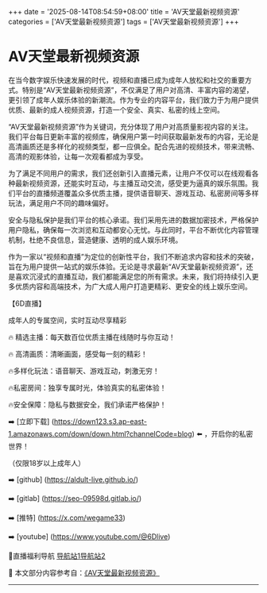 +++
date = '2025-08-14T08:54:59+08:00'
title = 'AV天堂最新视频资源'
categories = ['AV天堂最新视频资源']
tags = ['AV天堂最新视频资源']
+++

# AV天堂最新视频资源

在当今数字娱乐快速发展的时代，视频和直播已成为成年人放松和社交的重要方式。特别是“AV天堂最新视频资源”，不仅满足了用户对高清、丰富内容的渴望，更引领了成年人娱乐体验的新潮流。作为专业的内容平台，我们致力于为用户提供优质、最新的成人视频资源，打造一个安全、真实、私密的线上空间。

“AV天堂最新视频资源”作为关键词，充分体现了用户对高质量影视内容的关注。我们平台每日更新丰富的视频库，确保用户第一时间获取最新发布的内容，无论是高清画质还是多样化的视频类型，都一应俱全。配合先进的视频技术，带来流畅、高清的观影体验，让每一次观看都成为享受。

为了满足不同用户的需求，我们还创新引入直播元素，让用户不仅可以在线观看各种最新视频资源，还能实时互动，与主播互动交流，感受更为逼真的娱乐氛围。我们平台的直播频道覆盖众多优质主播，提供语音聊天、游戏互动、私密房间等多样玩法，满足用户不同的趣味偏好。

安全与隐私保护是我们平台的核心承诺。我们采用先进的数据加密技术，严格保护用户隐私，确保每一次浏览和互动都安心无忧。与此同时，平台不断优化内容管理机制，杜绝不良信息，营造健康、透明的成人娱乐环境。

作为一家以“视频和直播”为定位的创新性平台，我们不断追求内容和技术的突破，旨在为用户提供一站式的娱乐体验。无论是寻求最新“AV天堂最新视频资源”，还是喜欢沉浸式的直播互动，我们都能满足您的所有需求。未来，我们将持续引入更多优质内容和高端技术，为广大成人用户打造更精彩、更安全的线上娱乐空间。

【6D直播】

成年人的专属空间，实时互动尽享精彩

🔥 精选主播：每天数百位优质主播在线随时与你互动！

🔥 高清画质：清晰画面，感受每一刻的精彩！

🔥多样化玩法：语音聊天、游戏互动，刺激无穷！

🔥私密房间：独享专属时光，体验真实的私密体验！

🔥安全保障：隐私与数据安全，我们承诺严格保护！

➡️ [立即下载] (https://down123.s3.ap-east-1.amazonaws.com/down/down.html?channelCode=blog) ⬅️ ，开启你的私密世界！

（仅限18岁以上成年人）

➡️ [github] (https://aldult-live.github.io/)

➡️ [gitlab] (https://seo-09598d.gitlab.io/)

➡️ [推特] (https://x.com/wegame33)

➡️ [youtube] (https://www.youtube.com/@6Dlive)

🔞直播福利导航   [导航站1](https://webstack-86085a.gitlab.io/)[导航站2](https://onlygit123-2.github.io/)


📘 本文部分内容参考自：[《AV天堂最新视频资源》](https://webstack-hugo-10.pages.dev/)

---
